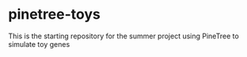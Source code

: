# pinetree-toys
This is the starting repository for the summer project using PineTree to simulate toy genes
